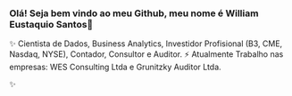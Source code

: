 ### Olá! Seja bem vindo ao meu Github, meu nome é William Eustaquio Santos👋
✨ Cientista de Dados, Business Analytics, Investidor Profisional (B3, CME, Nasdaq, NYSE), Contador, Consultor e Auditor. 
⚡ Atualmente Trabalho nas empresas: WES Consulting Ltda e Grunitzky Auditor Ltda.

<!--
**WilliamESantos/WilliamESantos** is a ✨ _special_ ✨ repository because its `README.md` (this file) appears on your GitHub profile.

Here are some ideas to get you started:

- 🔭 I’m currently working on ...
- 🌱 I’m currently learning ...
- 👯 I’m looking to collaborate on ...
- 🤔 I’m looking for help with ...
- 💬 Ask me about ...
- 📫 How to reach me: ...
- 😄 Pronouns: ...
- ⚡ Fun fact: ...
-->✨

